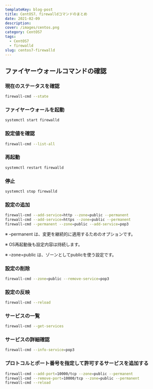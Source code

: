 ```yaml
---
templateKey: blog-post
title: CentOS7、firewalldコマンドのまとめ
date: 2021-02-09
description: 
cover: /images/centos.png
category: CentOS7
tags:
  - CentOS7
  - firewalld
slug: centos7-firewalld
---
```


## ファイヤーウォールコマンドの確認

### 現在のステータスを確認

```bash
firewall-cmd --state
```

### ファイヤーウォールを起動

```bash
systemctl start firewalld
```

### 設定値を確認
```bash
firewall-cmd --list-all
```

### 再起動

```bash
systemctl restart firewalld
```

### 停止

```bash
systemctl stop firewalld
```

### 設定の追加

```bash
firewall-cmd --add-service=http --zone=public --permanent
firewall-cmd --add-service=https --zone=public --permanent
firewall-cmd --permanent --zone=public --add-service=pop3
```

※ –permanent は、変更を継続的に適用するためのオプションです。

※ OS再起動後も設定内容は持続します。

※ –zone=public は、ゾーンとしてpublicを使う設定です。

### 設定の削除

```bash
firewall-cmd --zone=public --remove-service=pop3
```

### 設定の反映

```bash
firewall-cmd --reload
```

### サービスの一覧

```bash
firewall-cmd --get-services
```

### サービスの詳細確認

```bash
firewall-cmd --info-service=pop3
```

### プロトコルとポート番号を指定して許可するサービスを追加する

```bash
firewall-cmd --add-port=10000/tcp --zone=public --permanent
firewall-cmd --remove-port=10000/tcp --zone=public --permanent
firewall-cmd --reload
```
